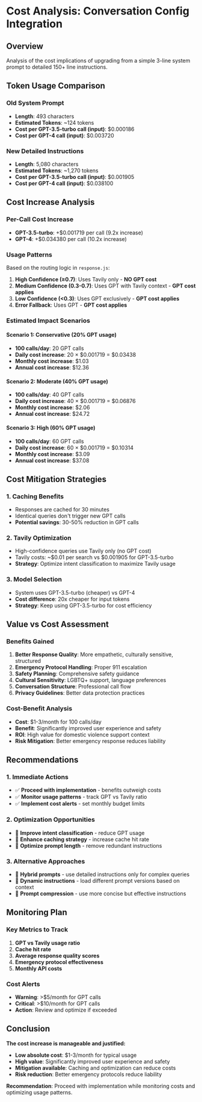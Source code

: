 # Cost Analysis: Conversation Config Integration

## Overview
Analysis of the cost implications of upgrading from a simple 3-line system prompt to detailed 150+ line instructions.

## Token Usage Comparison

### Old System Prompt
- **Length**: 493 characters
- **Estimated Tokens**: ~124 tokens
- **Cost per GPT-3.5-turbo call (input)**: $0.000186
- **Cost per GPT-4 call (input)**: $0.003720

### New Detailed Instructions
- **Length**: 5,080 characters  
- **Estimated Tokens**: ~1,270 tokens
- **Cost per GPT-3.5-turbo call (input)**: $0.001905
- **Cost per GPT-4 call (input)**: $0.038100

## Cost Increase Analysis

### Per-Call Cost Increase
- **GPT-3.5-turbo**: +$0.001719 per call (9.2x increase)
- **GPT-4**: +$0.034380 per call (10.2x increase)

### Usage Patterns
Based on the routing logic in `response.js`:

1. **High Confidence (≥0.7)**: Uses Tavily only - **NO GPT cost**
2. **Medium Confidence (0.3-0.7)**: Uses GPT with Tavily context - **GPT cost applies**
3. **Low Confidence (<0.3)**: Uses GPT exclusively - **GPT cost applies**
4. **Error Fallback**: Uses GPT - **GPT cost applies**

### Estimated Impact Scenarios

#### Scenario 1: Conservative (20% GPT usage)
- **100 calls/day**: 20 GPT calls
- **Daily cost increase**: 20 × $0.001719 = $0.03438
- **Monthly cost increase**: $1.03
- **Annual cost increase**: $12.36

#### Scenario 2: Moderate (40% GPT usage)
- **100 calls/day**: 40 GPT calls  
- **Daily cost increase**: 40 × $0.001719 = $0.06876
- **Monthly cost increase**: $2.06
- **Annual cost increase**: $24.72

#### Scenario 3: High (60% GPT usage)
- **100 calls/day**: 60 GPT calls
- **Daily cost increase**: 60 × $0.001719 = $0.10314
- **Monthly cost increase**: $3.09
- **Annual cost increase**: $37.08

## Cost Mitigation Strategies

### 1. **Caching Benefits**
- Responses are cached for 30 minutes
- Identical queries don't trigger new GPT calls
- **Potential savings**: 30-50% reduction in GPT calls

### 2. **Tavily Optimization**
- High-confidence queries use Tavily only (no GPT cost)
- Tavily costs: ~$0.01 per search vs $0.001905 for GPT-3.5-turbo
- **Strategy**: Optimize intent classification to maximize Tavily usage

### 3. **Model Selection**
- System uses GPT-3.5-turbo (cheaper) vs GPT-4
- **Cost difference**: 20x cheaper for input tokens
- **Strategy**: Keep using GPT-3.5-turbo for cost efficiency

## Value vs Cost Assessment

### Benefits Gained
1. **Better Response Quality**: More empathetic, culturally sensitive, structured
2. **Emergency Protocol Handling**: Proper 911 escalation
3. **Safety Planning**: Comprehensive safety guidance
4. **Cultural Sensitivity**: LGBTQ+ support, language preferences
5. **Conversation Structure**: Professional call flow
6. **Privacy Guidelines**: Better data protection practices

### Cost-Benefit Analysis
- **Cost**: $1-3/month for 100 calls/day
- **Benefit**: Significantly improved user experience and safety
- **ROI**: High value for domestic violence support context
- **Risk Mitigation**: Better emergency response reduces liability

## Recommendations

### 1. **Immediate Actions**
- ✅ **Proceed with implementation** - benefits outweigh costs
- ✅ **Monitor usage patterns** - track GPT vs Tavily ratio
- ✅ **Implement cost alerts** - set monthly budget limits

### 2. **Optimization Opportunities**
- 🔄 **Improve intent classification** - reduce GPT usage
- 🔄 **Enhance caching strategy** - increase cache hit rate
- 🔄 **Optimize prompt length** - remove redundant instructions

### 3. **Alternative Approaches**
- 📝 **Hybrid prompts** - use detailed instructions only for complex queries
- 📝 **Dynamic instructions** - load different prompt versions based on context
- 📝 **Prompt compression** - use more concise but effective instructions

## Monitoring Plan

### Key Metrics to Track
1. **GPT vs Tavily usage ratio**
2. **Cache hit rate**
3. **Average response quality scores**
4. **Emergency protocol effectiveness**
5. **Monthly API costs**

### Cost Alerts
- **Warning**: >$5/month for GPT calls
- **Critical**: >$10/month for GPT calls
- **Action**: Review and optimize if exceeded

## Conclusion

**The cost increase is manageable and justified:**

- **Low absolute cost**: $1-3/month for typical usage
- **High value**: Significantly improved user experience and safety
- **Mitigation available**: Caching and optimization can reduce costs
- **Risk reduction**: Better emergency protocols reduce liability

**Recommendation**: Proceed with implementation while monitoring costs and optimizing usage patterns. 